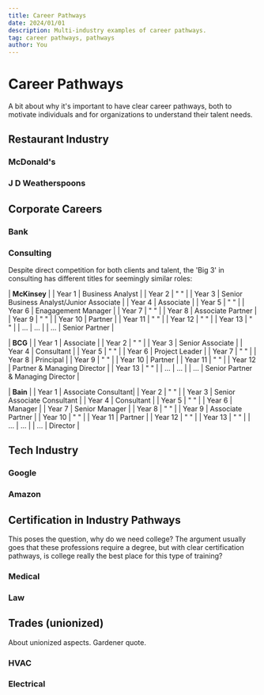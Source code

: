 ```yaml
---
title: Career Pathways
date: 2024/01/01
description: Multi-industry examples of career pathways.
tag: career pathways, pathways
author: You
---
```


# Career Pathways

A bit about why it's important to have clear career pathways, both to motivate individuals and for organizations to understand their talent needs.

## Restaurant Industry

### McDonald's

### J D Weatherspoons

## Corporate Careers

### Bank

### Consulting

Despite direct competition for both clients and talent, the 'Big 3' in consulting has different titles for seemingly similar roles:

| **McKinsey** |
| Year 1 | Business Analyst | 
| Year 2 | "              " |
| Year 3 | Senior Business Analyst/Junior Associate |
| Year 4 | Associate |
| Year 5 | "       " |
| Year 6 | Enagagement Manager |
| Year 7 | "                 " |
| Year 8 | Associate Partner |
| Year 9 | "               " |
| Year 10 | Partner |
| Year 11 | "     " |
| Year 12 | "     " |
| Year 13 | "     " |
| ... | ... |
| ... | Senior Partner |

| **BCG** |
| Year 1 | Associate | 
| Year 2 | "              " |
| Year 3 | Senior Associate |
| Year 4 | Consultant |
| Year 5 | "        " |
| Year 6 | Project Leader |
| Year 7 | "            " |
| Year 8 | Principal |
| Year 9 | "       " |
| Year 10 | Partner |
| Year 11 | "     " |
| Year 12 | Partner & Managing Director |
| Year 13 | "                         " |
| ... | ... |
| ... | Senior Partner & Managing Director |


| **Bain** |
| Year 1 | Associate Consultant| 
| Year 2 | "                 " |
| Year 3 | Senior Associate Consultant |
| Year 4 | Consultant |
| Year 5 | "        " |
| Year 6 | Manager |
| Year 7 | Senior Manager |
| Year 8 | "            " |
| Year 9 | Associate Partner |
| Year 10 | "               " |
| Year 11 | Partner |
| Year 12 | "     " |
| Year 13 | "     " |
| ... | ... |
| ... | Director |



## Tech Industry

### Google

### Amazon

## Certification in Industry Pathways

This poses the question, why do we need college? The argument usually goes that these professions require a degree, but with clear certification pathways, is college really the best place for this type of training?

### Medical

### Law

## Trades (unionized)

About unionized aspects. Gardener quote. 

### HVAC

### Electrical
